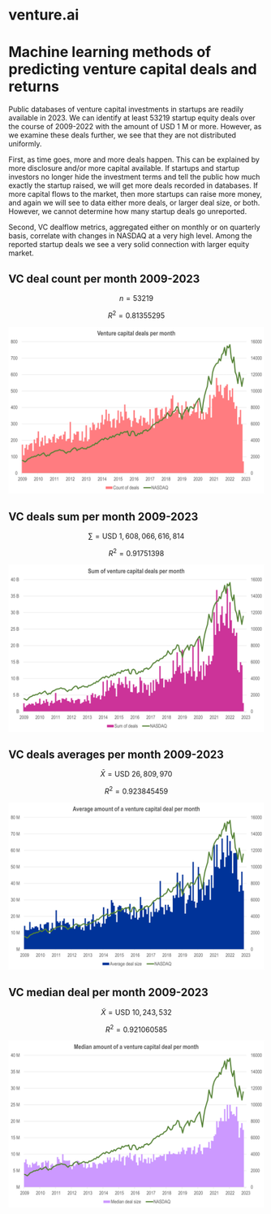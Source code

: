 # venture.ai
# Machine learning methods of predicting venture capital deals and returns

Public databases of venture capital investments in startups are readily available in 2023. We can identify at least 53219 startup equity deals over the course of 2009-2022 with the amount of USD 1 M or more. However, as we examine these deals further, we see that they are not distributed uniformly. 

First, as time goes, more and more deals happen. This can be explained by more disclosure and/or more capital available. If startups and startup investors no longer hide the investment terms and tell the public how much exactly the startup raised, we will get more deals recorded in databases. If more capital flows to the market, then more startups can raise more money, and again we will see to data either more deals, or larger deal size, or both. However, we cannot determine how many startup deals go unreported. 

Second, VC dealflow metrics, aggregated either on monthly or on quarterly basis, correlate with changes in NASDAQ at a very high level. Among the reported startup deals we see a very solid connection with larger equity market. 


## VC deal count per month 2009-2023

```math
n = 53219
```
```math
R^2 = 0.81355295
```

![VC deal count per month 2000-2023](img/count_deals_m_09_23.png?raw=true "VC deal count per month 2000-2023")

## VC deals sum per month 2009-2023

```math
\sum = \text{USD } 1,608,066,616,814
```
```math
R^2 = 0.91751398
```

![VC deals sum per month 2000-2023](img/sum_deals_m_09_23.png?raw=true "VC deals sum per month 2009-2023")

## VC deals averages per month 2009-2023

```math
\bar{X} = \text{USD } 26,809,970
```
```math
R^2 = 0.923845459
```

![VC deals averages per month 2000-2023](img/avg_deals_m_09_23.png?raw=true "VC deals averages per month 2009-2023")

## VC median deal per month 2009-2023

```math
\tilde{X} = \text{USD } 10,243,532
```
```math
R^2 = 0.921060585
```

![VC median deal per month 2009-2023](img/med_deals_m_09_23.png?raw=true "VC median deal per month 2009-2023")


